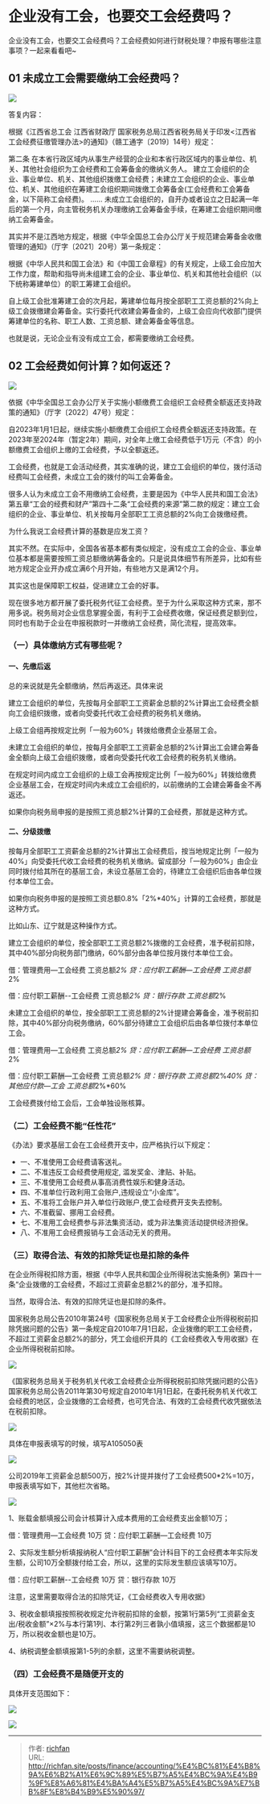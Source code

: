 # 企业没有工会，也要交工会经费吗？

企业没有工会，也要交工会经费吗？工会经费如何进行财税处理？申报有哪些注意事项？一起来看看吧~

## 01 未成立工会需要缴纳工会经费吗？

![](https://img.richfan.site/cpa\account\企业没有工会也要交工会经费吗/企业没有工会，也要交工会经费吗？_1.webp)

答复内容：

根据《江西省总工会 江西省财政厅 国家税务总局江西省税务局关于印发<江西省工会经费征缴管理办法>的通知》（赣工通字〔2019〕14号）规定：

第二条 在本省行政区域内从事生产经营的企业和本省行政区域内的事业单位、机关、其他社会组织为工会经费和工会筹备金的缴纳义务人。
建立工会组织的企业、事业单位、机关、其他组织拨缴工会经费；未建立工会组织的企业、事业单位、机关、其他组织在筹建工会组织期间拨缴工会筹备金(工会经费和工会筹备金，以下简称工会经费)。
……
未成立工会组织的，自开办或者设立之日起满一年后的第一个月，向主管税务机关办理缴纳工会筹备金手续，在筹建工会组织期间缴纳工会筹备金。

其实并不是江西地方规定，根据《中华全国总工会办公厅关于规范建会筹备金收缴管理的通知》（厅字〔2021〕20号）第一条规定：

根据《中华人民共和国工会法》和《中国工会章程》的有关规定，上级工会应加大工作力度，帮助和指导尚未组建工会的企业、事业单位、机关和其他社会组织（以下统称筹建单位）的职工筹建工会组织。

自上级工会批准筹建工会的次月起，筹建单位每月按全部职工工资总额的2%向上级工会拨缴建会筹备金。实行委托代收建会筹备金的，上级工会应向代收部门提供筹建单位的名称、职工人数、工资总额、建会筹备金等信息。

也就是说，无论企业有没有成立工会，都需要缴纳工会经费。

## 02 工会经费如何计算？如何返还？

![](https://img.richfan.site/cpa\account\企业没有工会也要交工会经费吗/企业没有工会，也要交工会经费吗？_2.webp)

依据《中华全国总工会办公厅关于实施小额缴费工会组织工会经费全额返还支持政策的通知》（厅字〔2022〕47号）规定：

自2023年1月1日起，继续实施小额缴费工会组织工会经费全额返还支持政策。在2023年至2024年（暂定2年）期间，对全年上缴工会经费低于1万元（不含）的小额缴费工会组织上缴的工会经费，予以全额返还。

工会经费，也就是工会活动经费，其实准确的说，建立工会组织的单位，拨付活动经费叫工会经费，未成立工会的拨付的叫工会筹备金。

很多人认为未成立工会不用缴纳工会经费，主要是因为《中华人民共和国工会法》第五章“工会的经费和财产”第四十二条“工会经费的来源”第二款的规定：建立工会组织的企业、事业单位、机关按每月全部职工工资总额的2%向工会拨缴经费。

为什么我说工会经费计算的基数是应发工资？

其实不然。在实际中，全国各省基本都有类似规定，没有成立工会的企业、事业单位基本都是需要按照工资总额缴纳筹备金的。只是说具体细节有所差异，比如有些地方规定企业开办成立满6个月开始，有些地方又是满12个月。

其实这也是保障职工权益，促进建立工会的好事。

现在很多地方都开展了委托税务代征工会经费。至于为什么采取这种方式来，那不用多说。税务局对企业信息掌握全面，有利于工会经费收缴，保证经费足额到位，同时也有助于企业在申报税款时一并缴纳工会经费，简化流程，提高效率。



### （一）具体缴纳方式有哪些呢？


#### 一、先缴后返

总的来说就是先全额缴纳，然后再返还。具体来说

建立工会组织的单位，先按每月全部职工工资薪金总额的2%计算出工会经费全额向工会组织拨缴，或者向受委托代收工会经费的税务机关缴纳。
 
上级工会组再按规定比例「一般为60%」转拨给缴费企业基层工会。
 
未建立工会组织的单位，按每月全部职工工资薪金总额的2%计算出工会建会筹备金全额向上级工会组织拨缴，或者向受委托代收工会经费的税务机关缴纳。
 
在规定时间内成立工会组织的上级工会再按规定比例「一般为60%」转拨给缴费企业基层工会，在规定时间内未成立工会组织的，以前缴纳的工会建会筹备金不再返还。

如果你向税务局申报的是按照工资总额2%计算的工会经费，那就是这种方式。
 
#### 二、分级拨缴

按每月全部职工工资薪金总额的2%计算出工会经费后，按当地规定比例「一般为40%」向受委托代收工会经费的税务机关缴纳。留成部分「一般为60%」由企业同时拨付给其所在的基层工会，未设立基层工会的，待建立工会组织后由各单位拨付本单位工会。

如果你向税务申报的是按照工资总额0.8%「2%*40%」计算的工会经费，那就是这种方式。 

比如山东、辽宁就是这种操作方式。

建立工会组织的单位，按全部职工工资总额2%拨缴的工会经费，准予税前扣除，其中40%部分向税务部门缴纳，60%部分由各单位按月拨付本单位工会。

借：管理费用—工会经费    工资总额*2%
贷：应付职工薪酬—工会经费   工资总额*2%

借：应付职工薪酬--工会经费  工资总额*2%
贷：银行存款  工资总额*2%

未建立工会组织的单位，按全部职工工资总额的2%计提建会筹备金，准予税前扣除，其中40%部分向税务缴纳，60%部分待建立工会组织后由各单位拨付本单位工会。

借：管理费用—工会经费  工资总额*2%
贷：应付职工薪酬—工会经费 工资总额*2%

借：应付职工薪酬—工会经费  工资总额*2%
贷：银行存款  工资总额*2%*40%
贷：其他应付款—工会  工资总额*2%*60%

工会经费拨付给工会后，工会单独设账核算。

### （二）工会经费不能“任性花”
《办法》要求基层工会在工会经费开支中，应严格执行以下规定：


- 一、不准使用工会经费请客送礼。
- 二、不准违反工会经费使用规定, 滥发奖金、津贴、补贴。
- 三、不准使用工会经费从事高消费性娱乐和健身活动。
- 四、不准单位行政利用工会账户,违规设立“小金库”。
- 五、不准将工会账户并入单位行政账户,使工会经费开支失去控制。
- 六、不准截留、挪用工会经费。
- 七、不准用工会经费参与非法集资活动，或为非法集资活动提供经济担保。
- 八、不准用工会经费报销与工会活动无关的费用。


### （三）取得合法、有效的扣除凭证也是扣除的条件


在企业所得税扣除方面，根据《中华人民共和国企业所得税法实施条例》第四十一条“企业拨缴的工会经费，不超过工资薪金总额2%的部分，准予扣除。

当然，取得合法、有效的扣除凭证也是扣除的条件。

国家税务总局公告2010年第24号《国家税务总局关于工会经费企业所得税税前扣除凭据问题的公告》第一条规定自2010年7月1日起，企业拨缴的职工工会经费，不超过工资薪金总额2%的部分，凭工会组织开具的《工会经费收入专用收据》在企业所得税税前扣除。

![](https://img.richfan.site/cpa\account\企业没有工会也要交工会经费吗/企业没有工会，也要交工会经费吗？_3.webp)

《国家税务总局关于税务机关代收工会经费企业所得税税前扣除凭据问题的公告》国家税务总局公告2011年第30号规定自2010年1月1日起，在委托税务机关代收工会经费的地区，企业拨缴的工会经费，也可凭合法、有效的工会经费代收凭据依法在税前扣除。

![](https://img.richfan.site/cpa\account\企业没有工会也要交工会经费吗/企业没有工会，也要交工会经费吗？_4.webp)

具体在申报表填写的时候，填写A105050表

![](https://img.richfan.site/cpa\account\企业没有工会也要交工会经费吗/企业没有工会，也要交工会经费吗？_5.webp)

公司2019年工资薪金总额500万，按2%计提并拨付了工会经费500*2%=10万，申报表填写如下，其他栏次省略。

![](https://img.richfan.site/cpa\account\企业没有工会也要交工会经费吗/企业没有工会，也要交工会经费吗？_6.webp)

1、账载金额填报公司会计核算计入成本费用的工会经费支出金额10万；

借：管理费用—工会经费  10万
贷：应付职工薪酬—工会经费  10万

2、实际发生额分析填报纳税人“应付职工薪酬”会计科目下的工会经费本年实际发生额，公司10万全额拨付给工会，所以，这里的实际发生额应该填写10万。

借：应付职工薪酬--工会经费 10万
贷：银行存款  10万

注意，这里需要取得合法的扣除凭证，《工会经费收入专用收据》

3、税收金额填报按照税收规定允许税前扣除的金额，按第1行第5列“工资薪金支出/税收金额”×2%与本行第1列、本行第2列三者孰小值填报，这三个数据都是10万，所以税收金额也是10万。

4、纳税调整金额填报第1-5列的余额，这里不需要纳税调整。

### （四）工会经费不是随便开支的

具体开支范围如下：

![](https://img.richfan.site/cpa\account\企业没有工会也要交工会经费吗/企业没有工会，也要交工会经费吗？_7.webp)

![](https://img.richfan.site/cpa\account\企业没有工会也要交工会经费吗/企业没有工会，也要交工会经费吗？_8.webp)

---

> 作者: [richfan](https://richfan.site/)  
> URL: http://richfan.site/posts/finance/accounting/%E4%BC%81%E4%B8%9A%E6%B2%A1%E6%9C%89%E5%B7%A5%E4%BC%9A%E4%B9%9F%E8%A6%81%E4%BA%A4%E5%B7%A5%E4%BC%9A%E7%BB%8F%E8%B4%B9%E5%90%97/  

